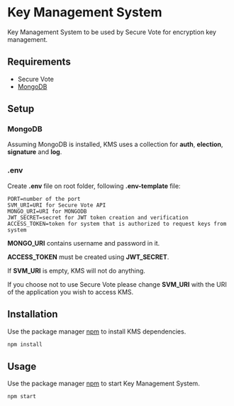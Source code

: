 # Key Management System

Key Management System to be used by Secure Vote for encryption key management.

## Requirements

* Secure Vote
* [MongoDB](https://www.mongodb.com)

## Setup

### MongoDB

Assuming MongoDB is installed, KMS uses a collection for **auth**, **election**, **signature** and **log**.

### .env

Create **.env** file on root folder, following **.env-template** file:

```dotenv
PORT=number of the port
SVM_URI=URI for Secure Vote API
MONGO_URI=URI for MONGODB
JWT_SECRET=secret for JWT token creation and verification
ACCESS_TOKEN=token for system that is authorized to request keys from system
```

**MONGO_URI** contains username and password in it.

**ACCESS_TOKEN** must be created using **JWT_SECRET**.

If **SVM_URI** is empty, KMS will not do anything.

If you choose not to use Secure Vote please change **SVM_URI** with the URI of the application you wish to access KMS.

## Installation

Use the package manager [npm](https://www.npmjs.com) to install KMS dependencies.

```bash
npm install
```

## Usage

Use the package manager [npm](https://www.npmjs.com) to start Key Management System.

```bash
npm start
```
